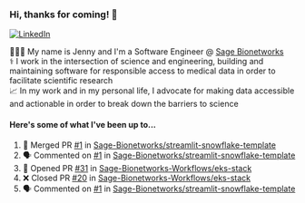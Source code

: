 ### Hi, thanks for coming! 👋
[![LinkedIn](https://img.shields.io/badge/-Jenny_V._Medina-0A66C2?style=flat-square?&logo=LinkedIn&logoColor=white)](https://www.linkedin.com/in/jenny-v-medina-a53a0332/)

👩🏻‍💻 My name is Jenny and I'm a Software Engineer @ [Sage Bionetworks](https://sagebionetworks.org/)\
⚕️ I work in the intersection of science and engineering, building and maintaining software for responsible access to medical data in order to facilitate scientific research\
📈 In my work and in my personal life, I advocate for making data accessible and actionable in order to break down the barriers to science

#### Here's some of what I've been up to...

<!--START_SECTION:activity-->
1. 🎉 Merged PR [#1](https://github.com/Sage-Bionetworks/streamlit-snowflake-template/pull/1) in [Sage-Bionetworks/streamlit-snowflake-template](https://github.com/Sage-Bionetworks/streamlit-snowflake-template)
2. 🗣 Commented on [#1](https://github.com/Sage-Bionetworks/streamlit-snowflake-template/pull/1#issuecomment-2307683896) in [Sage-Bionetworks/streamlit-snowflake-template](https://github.com/Sage-Bionetworks/streamlit-snowflake-template)
3. 💪 Opened PR [#31](https://github.com/Sage-Bionetworks-Workflows/eks-stack/pull/31) in [Sage-Bionetworks-Workflows/eks-stack](https://github.com/Sage-Bionetworks-Workflows/eks-stack)
4. ❌ Closed PR [#20](https://github.com/Sage-Bionetworks-Workflows/eks-stack/pull/20) in [Sage-Bionetworks-Workflows/eks-stack](https://github.com/Sage-Bionetworks-Workflows/eks-stack)
5. 🗣 Commented on [#1](https://github.com/Sage-Bionetworks/streamlit-snowflake-template/pull/1#issuecomment-2305994815) in [Sage-Bionetworks/streamlit-snowflake-template](https://github.com/Sage-Bionetworks/streamlit-snowflake-template)
<!--END_SECTION:activity-->
